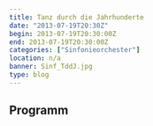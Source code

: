 ```yaml
---
title: Tanz durch die Jahrhunderte
date: "2013-07-19T20:30Z"
begin: 2013-07-19T20:30:00Z
end: 2013-07-19T20:30:00Z
categories: ["Sinfonieorchester"]
location: n/a
banner: Sinf_TddJ.jpg
type: blog
---
```

## Programm

